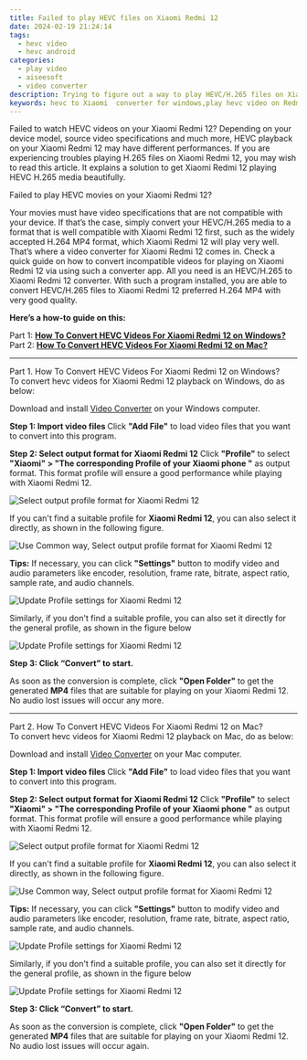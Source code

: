 ```yaml
---
title: Failed to play HEVC files on Xiaomi Redmi 12
date: 2024-02-19 21:24:14
tags: 
  - hevc video
  - hevc android
categories: 
  - play video
  - aiseesoft
  - video converter
description: Trying to figure out a way to play HEVC/H.265 files on Xiaomi Redmi 12? If so, you may wish to read this article. It explains what to do if you came upon issues viewing H.265/HEVC videos on Xiaomi Redmi 12.
keywords: hevc to Xiaomi  converter for windows,play hevc video on Redmi 12,h.265 to Xiaomi Redmi 12 converter,convert hevc for Xiaomi ,hevc to Redmi 12 converter for windows,convert x265 for Xiaomi Redmi 12 playing,android h265 to 264 converter,how to converter 720p to hevc on android,hevc file not supported in Xiaomi Redmi 12,best hevc transcoder android,hevc converter android 2018,video converter 720p to 1080p in android
---
```



<div class="atpl-content atpl-for-aiseesoft-video-converter play-hevc-video-on-android">

<div class="atpl-post-description-part-1">
<div class="tpl-content-sub-paragraph-normal">
  <p>
      Failed to watch HEVC videos on your Xiaomi Redmi 12? Depending on your device model, source video specifications and much more, HEVC playback on your Xiaomi Redmi 12 may have different performances. If you are experiencing troubles playing H.265 files on Xiaomi Redmi 12, you may wish to read this article. It explains a solution to get Xiaomi Redmi 12 playing HEVC H.265 media beautifully.
  </p>
</div>
</div>

<div class="atpl-post-device-model-description">

</div>



<div class="atpl-post-description-part-2">
<div class="tpl-content-sub-paragraph-question">
    Failed to play HEVC movies on your Xiaomi Redmi 12?
</div>
<div class="tpl-content-sub-paragraph-content">
  <p>
      Your movies must have video specifications that are not compatible with your device. If that’s the case, simply convert your HEVC/H.265 media to a format that is well compatible with Xiaomi Redmi 12 first, such as the widely accepted H.264 MP4 format, which Xiaomi Redmi 12 will play very well. That’s where a video converter for Xiaomi Redmi 12 comes in. Check a quick guide on how to convert incompatible videos for playing on Xiaomi Redmi 12 via using such a converter app.  All you need is an HEVC/H.265 to Xiaomi Redmi 12 converter. With such a program installed, you are able to convert HEVC/H.265 files to Xiaomi Redmi 12 preferred H.264 MP4 with very good quality.
  </p>
  <p>
      <strong>Here’s a how-to guide on this:</strong>
  </p>
</div>
</div>


Part 1: <strong><a href="#p1">How To Convert HEVC Videos For Xiaomi Redmi 12 on Windows?</a></strong>
Part 2: <strong><a href="#p2">How To Convert HEVC Videos For Xiaomi Redmi 12 on Mac?</a></strong>



<!-- Part 1 -->
<a id="p1" name="p1" ></a><hr>

<div class="atpl-step-part-style">Part 1. How To Convert HEVC Videos For Xiaomi Redmi 12 on Windows?</div>
To convert hevc videos for Xiaomi Redmi 12 playback on Windows, do as below:

Download and install <a class="atpl-step-content-a-style" href="https://tools.techidaily.com/aiseesoft-total-video-converter/" target="_blank" rel="noopener">Video Converter</a> on your Windows computer.

<strong>Step 1: Import video files </strong>
Click <b>"Add File"</b> to load video files that you want to convert into this program.

<strong>Step 2: Select output format for Xiaomi Redmi 12</strong>
Click <b>"Profile"</b> to select <b>"Xiaomi" > "The corresponding Profile of your Xiaomi phone "</b> as output format. This format profile will ensure a good performance while playing with Xiaomi Redmi 12.

<img src="https://tools.techidaily.com/images/apps/aiseesoft/video-converter/devices/xiaomi/fv.mp4/win/profile.png" class="atpl-imgstyle" alt="Select output profile format for Xiaomi Redmi 12" />

If you can't find a suitable profile for **Xiaomi Redmi 12**, you can also select it directly, as shown in the following figure.

<img src="https://tools.techidaily.com/images/apps/aiseesoft/video-converter/devices/common_android/fv.mp4/win/profile.png" class="atpl-imgstyle" alt="Use Common way, Select output profile format for Xiaomi Redmi 12" />

<strong>Tips:</strong>
If necessary, you can click <b>"Settings"</b> button to modify video and audio parameters like encoder, resolution, frame rate, bitrate, aspect ratio, sample rate, and audio channels. 

<img src="https://tools.techidaily.com/images/apps/aiseesoft/video-converter/devices/xiaomi/fv.mp4/win/settings.png" class="atpl-imgstyle"  alt="Update Profile settings for Xiaomi Redmi 12" />

Similarly, if you don't find a suitable profile, you can also set it directly for the general profile, as shown in the figure below

<img src="https://tools.techidaily.com/images/apps/aiseesoft/video-converter/devices/common_android/fv.mp4/win/settings.png" class="atpl-imgstyle"  alt="Update Profile settings for Xiaomi Redmi 12" />

<strong>Step 3: Click “Convert” to start.</strong>

As soon as the conversion is complete, click <b>"Open Folder"</b> to get the generated <b>MP4</b> files that are suitable for playing on your Xiaomi Redmi 12. No audio lost issues will occur any more.

<!-- Part 2 -->
<a id="p2" name="p2"></a><hr>

<div class="atpl-step-part-style">Part 2. How To Convert HEVC Videos For Xiaomi Redmi 12 on Mac?</div>
To convert hevc videos for Xiaomi Redmi 12 playback on Mac, do as below:

Download and install <a class="atpl-step-content-a-style" href="https://tools.techidaily.com/aiseesoft-total-video-converter/" target="_blank" rel="noopener">Video Converter</a> on your Mac computer.

<strong>Step 1: Import video files </strong>
Click <b>"Add File"</b> to load video files that you want to convert into this program.

<strong>Step 2: Select output format for Xiaomi Redmi 12</strong>
Click <b>"Profile"</b> to select <b>"Xiaomi" > "The corresponding Profile of your Xiaomi phone "</b> as output format. This format profile will ensure a good performance while playing with Xiaomi Redmi 12.

<img src="https://tools.techidaily.com/images/apps/aiseesoft/video-converter/devices/xiaomi/fv.mp4/mac/profile.png" class="atpl-imgstyle" alt="Select output profile format for Xiaomi Redmi 12" />

If you can't find a suitable profile for **Xiaomi Redmi 12**, you can also select it directly, as shown in the following figure.

<img src="https://tools.techidaily.com/images/apps/aiseesoft/video-converter/devices/common_android/fv.mp4/mac/profile.png" class="atpl-imgstyle" alt="Use Common way, Select output profile format for Xiaomi Redmi 12" />

<strong>Tips:</strong>
If necessary, you can click <b>"Settings"</b> button to modify video and audio parameters like encoder, resolution, frame rate, bitrate, aspect ratio, sample rate, and audio channels. 

<img src="https://tools.techidaily.com/images/apps/aiseesoft/video-converter/devices/xiaomi/fv.mp4/mac/settings.png" class="atpl-imgstyle"  alt="Update Profile settings for Xiaomi Redmi 12" />

Similarly, if you don't find a suitable profile, you can also set it directly for the general profile, as shown in the figure below

<img src="https://tools.techidaily.com/images/apps/aiseesoft/video-converter/devices/common_android/fv.mp4/win/settings.png" class="atpl-imgstyle"  alt="Update Profile settings for Xiaomi Redmi 12" />

<strong>Step 3: Click “Convert” to start.</strong>

As soon as the conversion is complete, click <b>"Open Folder"</b> to get the generated <b>MP4</b> files that are suitable for playing on your Xiaomi Redmi 12. No audio lost issues will occur again.


<ins class="adsbygoogle"
     style="display:block"
     data-ad-client="ca-pub-7571918770474297"
     data-ad-slot="8358498916"
     data-ad-format="auto"
     data-full-width-responsive="true"></ins>


</div>